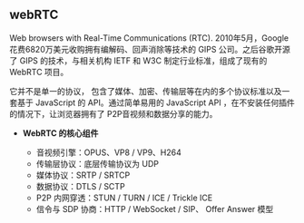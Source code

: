 ## webRTC

  Web browsers with Real-Time Communications (RTC). 2010年5月，Google 花费6820万美元收购拥有编解码、回声消除等技术的 GIPS 公司。之后谷歌开源了 GIPS 的技术，与相关机构 IETF 和 W3C 制定行业标准，组成了现有的 WebRTC 项目。

  它并不是单一的协议， 包含了媒体、加密、传输层等在内的多个协议标准以及一套基于 JavaScript 的 API。通过简单易用的 JavaScript API ，在不安装任何插件的情况下，让浏览器拥有了 P2P音视频和数据分享的能力。

* **WebRTC 的核心组件**

  - 音视频引擎：OPUS、VP8 / VP9、H264
  - 传输层协议：底层传输协议为 UDP
  - 媒体协议：SRTP / SRTCP
  - 数据协议：DTLS / SCTP
  - P2P 内网穿透：STUN / TURN / ICE / Trickle ICE
  - 信令与 SDP 协商：HTTP / WebSocket / SIP、 Offer Answer 模型
